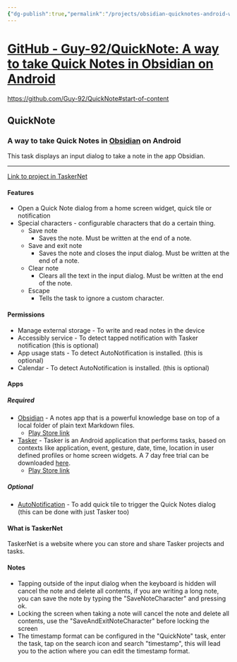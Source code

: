 ```yaml
---
{"dg-publish":true,"permalink":"/projects/obsidian-quicknotes-android-with-tasker/","tags":["Obsidian","code","Projects"],"noteIcon":"","created":"2024-03-02 9:29:28 am","updated":"2024-04-13 12:42:15 pm"}
---
```


# [GitHub - Guy-92/QuickNote: A way to take Quick Notes in Obsidian on Android](https://github.com/Guy-92/QuickNote)

https://github.com/Guy-92/QuickNote#start-of-content


## QuickNote

### A way to take Quick Notes in [Obsidian](https://obsidian.md/) on Android

This task displays an input dialog to take a note in the app Obsidian.

---

[Link to project in TaskerNet](https://taskernet.com/shares/?user=AS35m8nSFNRSqPmtuWoUzDvbOkD1v%2FlqgfcQ2ZMUW6BRdBoRrpot%2BuokAci2FnhAYxkZxeZC&id=Project%3AObsidian+QuickNote)

#### Features

-   Open a Quick Note dialog from a home screen widget, quick tile or notification
-   Special characters - configurable characters that do a certain thing.
    -   Save note
        -   Saves the note. Must be written at the end of a note.
    -   Save and exit note
        -   Saves the note and closes the input dialog. Must be written at the end of a note.
    -   Clear note
        -   Clears all the text in the input dialog. Must be written at the end of the note.
    -   Escape
        -   Tells the task to ignore a custom character.

#### Permissions

-   Manage external storage - To write and read notes in the device
-   Accessibly service - To detect tapped notification with Tasker notification (this is optional)
-   App usage stats - To detect AutoNotification is installed. (this is optional)
-   Calendar - To detect AutoNotification is installed. (this is optional)

#### Apps

##### Required

-   [Obsidian](https://obsidian.md/) - A notes app that is a powerful knowledge base on top of a local folder of plain text Markdown files.
    -   [Play Store link](https://play.google.com/store/apps/details?id=md.obsidian)
-   [Tasker](https://tasker.joaoapps.com/) - Tasker is an Android application that performs tasks, based on contexts like application, event, gesture, date, time, location in user defined profiles or home screen widgets. A 7 day free trial can be downloaded [here](https://tasker.joaoapps.com/download.html).
    -   [Play Store link](https://play.google.com/store/apps/details?id=net.dinglisch.android.taskerm&hl=en&gl=US)

##### Optional

-   [AutoNotification](https://play.google.com/store/apps/details?id=com.joaomgcd.autonotification) - To add quick tile to trigger the Quick Notes dialog (this can be done with just Tasker too)

#### What is TaskerNet

TaskerNet is a website where you can store and share Tasker projects and tasks.

#### Notes

-   Tapping outside of the input dialog when the keyboard is hidden will cancel the note and delete all contents, if you are writing a long note, you can save the note by typing the "SaveNoteCharacter" and pressing ok.
-   Locking the screen when taking a note will cancel the note and delete all contents, use the "SaveAndExitNoteCharacter" before locking the screen
-   The timestamp format can be configured in the "QuickNote" task, enter the task, tap on the search icon and search "timestamp", this will lead you to the action where you can edit the timestamp format.